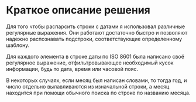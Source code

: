 # Краткое описание решения

Для того чтобы распарсить строки с датами я использовал различные регулярные выражения. Они работают достаточно быстро и позволяют надежно распознавать подстроки, соответствующие определенному шаблону.

Для каждого элемента в строке даты по ISO 8601 была написано своё регулярное выражение, отфильтровывающее необходимый кусок информации, будь то дата, время или часовой пояс.

В некоторых случаях, если месяц был написан словами, то тогда год, и число отдельно вылавливаются из изначальной строки, а месяц находится при помощи обычного поиска по строке по названию месяца. 
